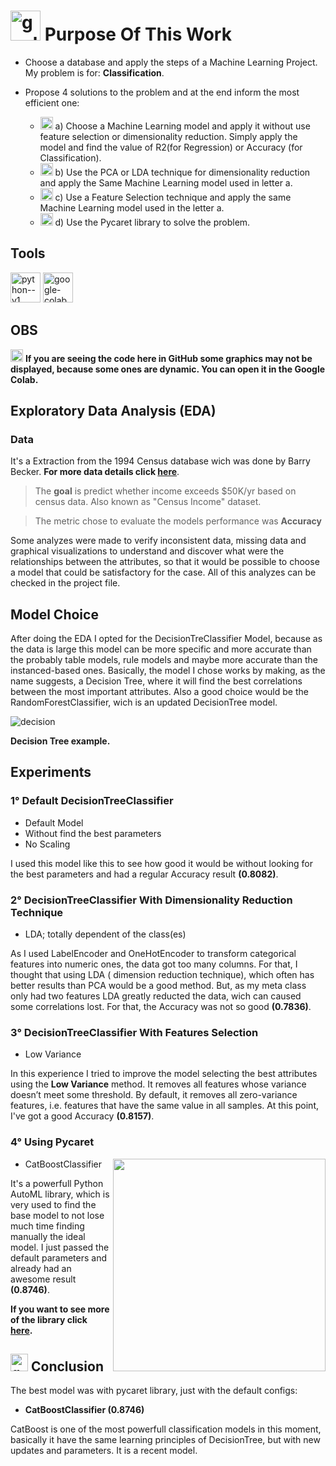 # <img width="48" height="48" src="https://img.icons8.com/color/48/goal--v1.png" alt="goal--v1"/> Purpose Of This Work 
- Choose a database and apply the steps of a Machine Learning Project. My problem is for: **Classification**.

- Propose 4 solutions to the problem and at the end inform the most efficient one:
  - <img width="20" height="20" src="https://img.icons8.com/emoji/48/check-mark-emoji.png" alt="check-mark-emoji"/> a) Choose a Machine Learning model and apply it without use feature selection or dimensionality reduction. Simply apply the model and find the value of R2(for Regression) or 
    Accuracy (for Classification).
  - <img width="20" height="20" src="https://img.icons8.com/emoji/48/check-mark-emoji.png" alt="check-mark-emoji"/> b) Use the PCA or LDA technique for dimensionality reduction and apply the Same Machine Learning model used in letter a.
  - <img width="20" height="20" src="https://img.icons8.com/emoji/48/check-mark-emoji.png" alt="check-mark-emoji"/> c) Use a Feature Selection technique and apply the same Machine Learning model used in the letter a.
  - <img width="20" height="20" src="https://img.icons8.com/emoji/48/check-mark-emoji.png" alt="check-mark-emoji"/> d) Use the Pycaret library to solve the problem.

## Tools
<img width="48" height="48" src="https://img.icons8.com/color/48/python--v1.png" alt="python--v1"/> <img width="48" height="48" src="https://img.icons8.com/color/48/google-colab.png" alt="google-colab"/>

## OBS
<img width="20" height="20" src="https://img.icons8.com/color/48/spam.png" alt="spam"/> **If you are seeing the code here in GitHub some graphics may not be displayed, because some ones are dynamic. You can open it in the Google Colab.**
 
## Exploratory Data Analysis (EDA)
### Data 
It's a Extraction from the 1994 Census database wich was done by Barry Becker.
**For more data details click [here](https://archive.ics.uci.edu/ml/datasets/adult)**.

> The **goal** is predict whether income exceeds $50K/yr based on census data. Also known as "Census Income" dataset.

> The metric chose to evaluate the models performance was **Accuracy**

Some analyzes were made to verify inconsistent data, missing data and graphical visualizations to understand and discover what were the relationships between the attributes, so that it would be possible to choose a model that could be satisfactory for the case. All of this analyzes can be checked in the project file.
## Model Choice
After doing the EDA I opted for the DecisionTreClassifier Model, because as the data is large this model can be more specific and more accurate than the probably table models, rule models and maybe more accurate than the instanced-based ones. Basically, the model I chose works by making, as the name suggests, a Decision Tree, where it will find the best correlations between the most important attributes. Also a good choice would be the RandomForestClassifier, wich is an updated DecisionTree model.

![decision](https://github.com/jpedrou/CensusML/assets/127536464/3ad4bcaf-068c-4eb2-b232-d746845b615a)

**Decision Tree example.**

## Experiments
### 1° Default DecisionTreeClassifier
- Default Model
- Without find the best parameters
- No Scaling
  
I used this model like this to see how good it would be without looking for the best parameters and had a regular Accuracy result **(0.8082)**.

### 2° DecisionTreeClassifier With Dimensionality Reduction Technique
- LDA; totally dependent of the class(es)

As I used LabelEncoder and OneHotEncoder to transform categorical features into numeric ones, the data got too many columns. For that, I thought that using LDA ( dimension reduction technique), which often has better results than PCA would be a good method. But, as my meta class only had two features LDA greatly reducted the data, wich can caused some correlations lost. For that, the Accuracy was not so good **(0.7836)**. 


### 3° DecisionTreeClassifier With Features Selection
- Low Variance
  
In this experience I tried to improve the model selecting the best attributes using the **Low Variance** method. It removes all features whose variance doesn’t meet some threshold. By default, it removes all zero-variance features, i.e. features that have the same value in all samples. At this point, I've got a good Accuracy **(0.8157)**.

### 4° Using Pycaret
- CatBoostClassifier <img align='right' width=340 src='https://github.com/jpedrou/CensusML/assets/127536464/4a0e380d-1579-406c-8063-3360d81a4686'>

It's a powerfull Python AutoML library, which is very used to find the base model to not lose much time finding manually the ideal model. I just passed the default parameters and already had an awesome result **(0.8746)**.

**If you want to see more of the library click [here](https://pycaret.org/).**

## <img width="28" height="28" src="https://img.icons8.com/color/48/goodnotes.png" alt="goodnotes"/> Conclusion 
The best model was with pycaret library, just with the default configs:
- **CatBoostClassifier (0.8746)**

CatBoost is one of the most powerfull classification models in this moment, basically it have the same learning principles of DecisionTree, but with new updates and parameters. It is a recent model.
